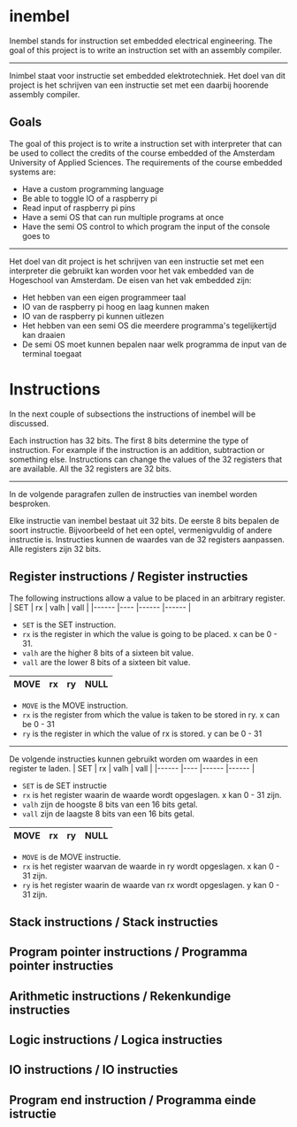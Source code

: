 # inembel
Inembel stands for instruction set embedded electrical engineering. The goal of this project is to write an instruction set with an assembly compiler. 

---
Inimbel staat voor instructie set embedded elektrotechniek. Het doel van dit project is het schrijven van een instructie set met een daarbij hoorende assembly compiler.

## Goals
The goal of this project is to write a instruction set with interpreter that can be used to collect the credits of the course embedded of the Amsterdam University of Applied Sciences. The requirements of the course embedded systems are:
- Have a custom programming language
- Be able to toggle IO of a raspberry pi
- Read input of raspberry pi pins
- Have a semi OS that can run multiple programs at once
- Have the semi OS control to which program the input of the console goes to

---
Het doel van dit project is het schrijven van een instructie set met een interpreter die gebruikt kan worden voor het vak embedded van de Hogeschool van Amsterdam. De eisen van het vak embedded zijn:
- Het hebben van een eigen programmeer taal
- IO van de raspberry pi hoog en laag kunnen maken
- IO van de raspberry pi kunnen uitlezen
- Het hebben van een semi OS die meerdere programma's tegelijkertijd kan draaien
- De semi OS moet kunnen bepalen naar welk programma de input van de terminal toegaat


# Instructions
In the next couple of subsections the instructions of inembel will be discussed.

Each instruction has 32 bits. The first 8 bits determine the type of instruction. For example if the instruction is an addition, subtraction or something else. Instructions can change the values of the 32 registers that are available. All the 32 registers are 32 bits.

---
In de volgende paragrafen zullen de instructies van inembel worden besproken.  

Elke instructie van inembel bestaat uit 32 bits. De eerste 8 bits bepalen de soort instructie. Bijvoorbeeld of het een optel, vermenigvuldig of andere instructie is. Instructies kunnen de waardes van de 32 registers aanpassen. Alle registers zijn 32 bits.

## Register instructions / Register instructies
The following instructions allow a value to be placed in an arbitrary register.
| SET  	| rx 	| valh 	| vall 	|
|------	|----	|------	|------	|
- `SET` is the SET instruction.
- `rx` is the register in which the value is going to be placed. x can be 0 - 31.
- `valh` are the higher 8 bits of a sixteen bit value.
- `vall` are the lower 8 bits of a sixteen bit value.

| MOVE 	| rx 	| ry   	| NULL 	|
|------	|----	|------	|------	|
- `MOVE` is the MOVE instruction.
- `rx` is the register from which the value is taken to be stored in ry. x can be 0 - 31
- `ry` is the register in which the value of rx is stored. y can be 0 - 31

---
De volgende instructies kunnen gebruikt worden om waardes in een register te laden.
| SET  	| rx 	| valh 	| vall 	|
|------	|----	|------	|------	|
- `SET` is de SET instructie
- `rx` is het register waarin de waarde wordt opgeslagen. x kan 0 - 31 zijn.
- `valh` zijn de hoogste 8 bits van een 16  bits getal.
- `vall` zijn de laagste 8 bits van een 16  bits getal.

| MOVE 	| rx 	| ry   	| NULL 	|
|------	|----	|------	|------	|
- `MOVE` is de MOVE instructie.
- `rx` is het register waarvan de waarde in ry wordt opgeslagen. x kan 0 - 31 zijn.
- `ry` is het register waarin de waarde van rx wordt opgeslagen. y kan 0 - 31 zijn.

## Stack instructions / Stack instructies

## Program pointer instructions / Programma pointer instructies

## Arithmetic instructions / Rekenkundige instructies

## Logic instructions / Logica instructies

## IO instructions / IO instructies

## Program end instruction / Programma einde istructie
